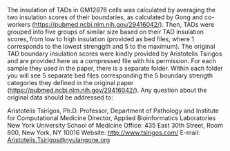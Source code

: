 The insulation of TADs in GM12878 cells was calculated by averaging the two insulation scores of their boundaries, as calculated by Gong and co-workers (https://pubmed.ncbi.nlm.nih.gov/29416042/). 
Then, TADs were grouped into five groups of similar size based on their TAD insulation scores, from low to high insulation (provided as bed files, where 1 corresponds to the lowest strenggth and 5 to the maximum). 
The original TAD boundary insulation scores were kindly provided by Aristotelis Tsirigos and are provided here as a compressed file with his permission.
For each sample they used in the paper, there is a separate folder. Within each folder you will see 5 separate bed files corresponding the 5 boundary strength categories they defined in the original paper (https://pubmed.ncbi.nlm.nih.gov/29416042/). Any question about the original data should be addressed to:

Aristotelis Tsirigos, Ph.D.
Professor, Department of Pathology and Institute for Computational Medicine Director, Applied Bioinformatics Laboratories
New York University School of Medicine
Office: 435 East 30th Street, Room 800, New York, NY 10016
Website: http://www.tsirigos.com/
E-mail: Aristotelis.Tsirigos@nyulangone.org
